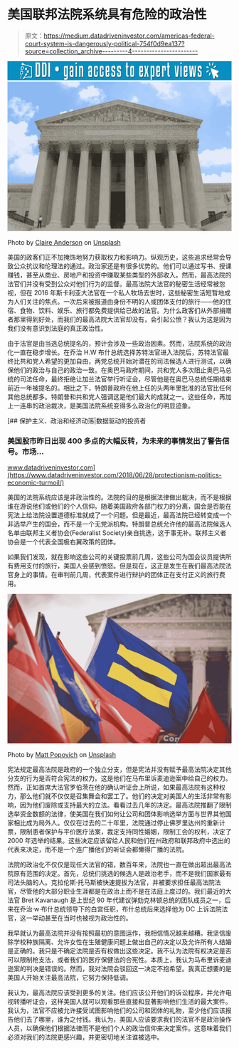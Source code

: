 # 美国联邦法院系统具有危险的政治性

> 原文：<https://medium.datadriveninvestor.com/americas-federal-court-system-is-dangerously-political-754f0d9ea137?source=collection_archive---------4----------------------->

[![](img/7d8d54a3004b5d43a8119ae9808853eb.png)](http://www.track.datadriveninvestor.com/1B9E)![](img/ce394452f47498e23733c27b4a506cb1.png)

Photo by [Claire Anderson](https://unsplash.com/@claireandy?utm_source=medium&utm_medium=referral) on [Unsplash](https://unsplash.com?utm_source=medium&utm_medium=referral)

美国的政客们正不加掩饰地努力获取权力和影响力。纵观历史，这些追求经常会导致公众抗议和伦理法的通过。政治家还是有很多优势的。他们可以通过写书、授课赚钱，甚至从商业、房地产和投资中赚取某些类型的外部收入。然而，最高法院的法官们并没有受到公众对他们行为的监督。最高法院大法官的秘密生活经常被忽视，但在 2016 年斯卡利亚大法官在一个私人牧场去世时，这些秘密生活短暂地成为人们关注的焦点。一次后来被报道由身份不明的人或团体支付的旅行——他的住宿、食物、饮料、娱乐、旅行都免费提供给已故的法官。为什么政客们从外部捐赠者那里得到好处，而我们的最高法院大法官却没有，会引起公愤？我认为这是因为我们没有意识到法庭的真正政治性。

由于法官是由当选总统提名的，预计会涉及一些政治因素。然而，法院系统的政治化一直在稳步增长。在乔治 H.W 布什总统选择苏特法官进入法院后，苏特法官最终比共和党人希望的更加自由，两党总统开始对潜在的司法候选人进行测试，以确保他们的政治与自己的政治一致。在奥巴马政府期间，共和党人多次阻止奥巴马总统的司法任命，最终拒绝让加兰法官举行听证会，尽管他是在奥巴马总统任期结束前近一年被提名的。相比之下，特朗普政府在他上任的头两年里批准的法官比任何其他总统都多。特朗普和共和党人强调这是他们最大的成就之一。这些任命，再加上一连串的政治裁决，是美国法院系统变得多么政治化的明显迹象。

[](https://www.datadriveninvestor.com/2018/06/28/protectionism-politics-economic-turmoil/) [## 保护主义、政治和经济动荡|数据驱动的投资者

### 美国股市昨日出现 400 多点的大幅反转，为未来的事情发出了警告信号。市场…

www.datadriveninvestor.com](https://www.datadriveninvestor.com/2018/06/28/protectionism-politics-economic-turmoil/) 

美国的法院系统应该是非政治性的。法院的目的是根据法律做出裁决，而不是根据谁在游说他们或他们的个人信仰。随着美国政府各部门权力的分离，国会是否能在宪法上给法院设置道德标准就成了一个问题。但是最近，最高法院已经转变成一个非选举产生的国会，而不是一个无党派机构。特朗普总统允许他的最高法院候选人名单由联邦主义者协会(Federalist Society)亲自挑选，这于事无补。联邦主义者协会是一个代表全国极右翼政策的团体。

如果我们发现，就在影响这些公司的关键投票前几周，这些公司为国会议员提供所有费用支付的旅行，美国人会感到愤怒。但是现在，这正是发生在我们最高法院法官身上的事情。在审判前几周，代表案件进行辩护的团体正在支付正义的旅行费用。

![](img/0a949b6863ae6e2405097e4095507d49.png)

Photo by [Matt Popovich](https://unsplash.com/@uh?utm_source=medium&utm_medium=referral) on [Unsplash](https://unsplash.com?utm_source=medium&utm_medium=referral)

宪法规定最高法院是政府的一个独立分支，但是宪法并没有赋予最高法院决定其他分支的行为是否符合宪法的权力。这是他们在马布里诉麦迪逊案中给自己的权力。然而，正如首席大法官罗伯茨在他的确认听证会上所说，如果最高法院有这种权力，那么他们就不仅仅是召集舞会和罢工了。他们的决定对美国人的生活非常有影响，因为他们废除或支持最大的立法。看看过去几年的决定。最高法院推翻了限制选举资金数额的法律，使美国在我们如何让公司和团体影响选举方面与世界其他国家相比成为局外人。仅仅在过去的二十年里，法院通过停止佛罗里达州的重新计票，限制患者保护与平价医疗法案，裁定支持同性婚姻，限制工会的权利，决定了 2000 年选举的结果。这些决定应该留给人民和他们在州政府和联邦政府中选出的代表来决定，而不是一个连广播他们的听证会都懒得广播的法院。

法院的政治化不仅仅是现任大法官的错，数百年来，法院也一直在做出超出最高法院原有范围的决定。首先，总统们挑选的候选人是政治老手，而不是我们国家最有司法头脑的人。克拉伦斯·托马斯被快速提拔为法官，并被要求担任最高法院法官，尽管他的大部分职业生涯都是在政治上而不是在法庭上度过的。我们最近的大法官 Bret Kavanaugh 是上世纪 90 年代建议弹劾克林顿总统的团队成员之一，后来在乔治·w·布什总统领导下的白宫任职，布什总统后来选择他为 DC 上诉法院法官，这一举动甚至在当时也被视为政治性的。

我早就认为最高法院并没有按照最初的意图运作，我相信情况越来越糟。我坚信废除学校种族隔离、允许女性在生殖健康问题上做出自己的决定以及允许所有人结婚是正确的。我只是不确定法院是否有权做出这些决定。我不认为法院有权决定是否可以限制枪支法，或者我们的医疗保健法的合宪性。本质上，我认为马布里诉麦迪逊案的判决是错误的。然而，我对法院会驳回这一决定不抱希望。我真正想要的是美国人开始关注最高法院，它努力保持低调。

我认为，最高法院应该受到更多的关注。他们应该公开他们的诉讼程序，并允许电视转播听证会，这样美国人就可以观看那些直接和显著影响他们生活的最大案件。我认为，法官不应被允许接受试图影响他们的公司和团体的礼物，至少他们应该报告他们去了哪里，谁为之付钱。我认为，美国人应该要求我们的法官不是政治操作人员，以确保他们根据法律而不是他们个人的政治信仰来决定案件。这意味着我们必须对我们的法院更感兴趣，并更密切地关注谁被选中。